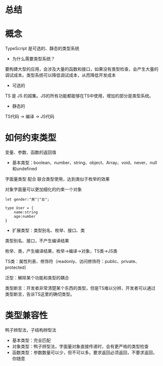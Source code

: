 # 总结

# 概念

TypeScript 是可选的、静态的类型系统

- 为什么需要类型系统？

要构建大型的应用，会涉及大量的函数和接口，如果没有类型检查，会产生大量的调试成本。类型系统可以降低调试成本，从而降低开发成本

- 可选的

TS 是 JS 的超集。JS的所有功能都能够在TS中使用，增加的部分是类型系统。

- 静态的

TS代码 -> 编译 -> JS代码


# 如何约束类型

变量、参数、函数的返回值

- 基本类型：boolean、number、string、object、Array、void、never、null和undefined

字面量类型 配合 联合类型使用，达到类似于枚举的效果

对象字面量可以更加细化的约束一个对象

```
let gender:"男"|"女";
```

```
type User = {
    name:string
    age:number
}
```

- 扩展类型：类型别名、枚举、接口、类

类型别名、接口，不产生编译结果

枚举、类，产生编译结果，枚举->编译->对象，TS类->JS类

TS类：属性列表、修饰符（readonly、访问修饰符：public、private、protected）

泛型：解除某个功能和类型的耦合

类型断言：开发者非常清楚某个东西的类型，但是TS难以分辨，开发者可以通过类型断言，告诉TS这里的确切类型。

# 类型兼容性

鸭子辨型法，子结构辨型法

- 基本类型：完全匹配
- 对象类型：鸭子辨型法，字面量对象直接传递时，会有更严格的类型检查
- 函数类型：参数数量可以少，但不可以多。要求返回必须返回，不要求返回，你随意